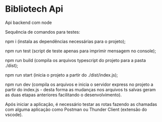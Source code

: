 # Bibliotech Api
Api backend com node


Sequência de comandos para testes:

npm i (instala as dependências necessárias para o projeto);

npm run test (script de teste apenas para imprimir mensagem no console);

npm run build (compila os arquivos typescript do projeto para a pasta ./dist);

npm run start (inicia o projeto a partir do ./dist/index.js);

npm run dev (compila os arquivos e inicia o servidor express no projeto a partir do index.js - desta forma as mudanças nos arquivos ts salvas geram as duas etapas anteriores facilitando o desenvolvimento).


Após iniciar a aplicação, é necessário testar as rotas fazendo as chamadas com alguma aplicação como Postman ou Thunder Client (extensão do vscode).